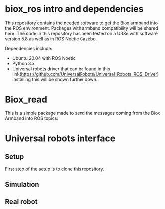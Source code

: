 # biox_ros intro and dependencies
This repository contains the needed software to get the Biox armband into the ROS environment. Packages with armband compatibility will be shared here. The code in this repository has been tested on a UR3e with software version 5.8 as well as in ROS Noetic Gazebo.  

Dependencies include: 
- Ubuntu 20.04 with ROS Noetic
- Python 3.x
- Universal robots driver that can be found in this link(https://github.com/UniversalRobots/Universal_Robots_ROS_Driver) installing this will be shown further down.
# Biox_read
This is a simple package made to send the messages coming from the Biox Armband into ROS topics.

# Universal robots interface

## Setup
First step of the setup is to clone this repository.



## Simulation

## Real robot
